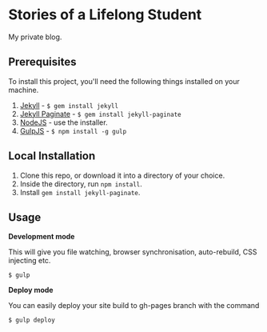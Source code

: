Stories of a Lifelong Student
===
My private blog.

## Prerequisites

To install this project, you'll need the following things installed on your machine.

1. [Jekyll](http://jekyllrb.com/) - `$ gem install jekyll`
1. [Jekyll Paginate](https://jekyllrb.com/docs/pagination/) - `$ gem install jekyll-paginate`
2. [NodeJS](http://nodejs.org) - use the installer.
3. [GulpJS](https://github.com/gulpjs/gulp) - `$ npm install -g gulp`

## Local Installation

1. Clone this repo, or download it into a directory of your choice.
2. Inside the directory, run `npm install`.
3. Install `gem install jekyll-paginate`.

## Usage

**Development mode**

This will give you file watching, browser synchronisation, auto-rebuild, CSS injecting etc.

```shell
$ gulp
```

**Deploy mode**

You can easily deploy your site build to gh-pages branch with the command
```shell
$ gulp deploy
```
